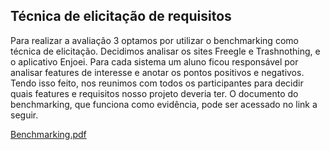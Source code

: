 ## Técnica de elicitação de requisitos

Para realizar a avaliação 3 optamos por utilizar o benchmarking como técnica de elicitação. Decidimos analisar os sites Freegle e Trashnothing, e o aplicativo Enjoei.
Para cada sistema um aluno ficou responsável por analisar features de interesse e anotar os pontos positivos e negativos. Tendo isso feito, nos reunimos com todos os participantes para decidir quais features e requisitos nosso projeto deveria ter. O documento do benchmarking, que funciona como evidência, pode ser acessado no link a seguir.

[Benchmarking.pdf](https://github.com/EngenheirosDoHavaii/EngDSoft/files/11525466/Benchmarking.pdf)
